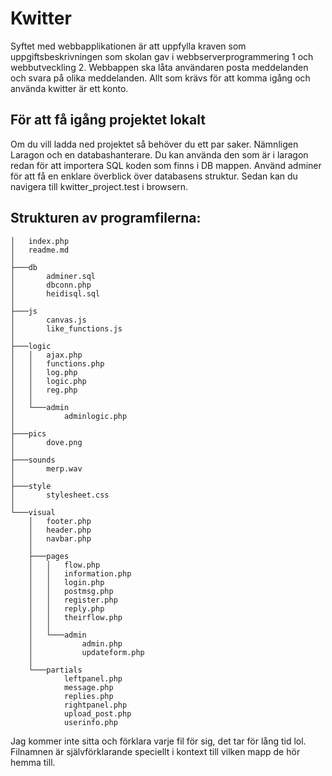 # Kwitter

Syftet med webbapplikationen är att uppfylla kraven som uppgiftsbeskrivningen som skolan gav i webbserverprogrammering 1 och webbutveckling 2. Webbappen ska låta användaren posta meddelanden och svara på olika meddelanden. Allt som krävs för att komma igång och använda kwitter är ett konto.

## För att få igång projektet lokalt

Om du vill ladda ned projektet så behöver du ett par saker. Nämnligen Laragon och en databashanterare. Du kan använda den som är i laragon redan för att importera SQL koden som finns i DB mappen. Använd adminer för att få en enklare överblick över databasens struktur.
Sedan kan du navigera till kwitter_project.test i browsern.

## Strukturen av programfilerna:
```
│   index.php
│   readme.md
│
├───db
│       adminer.sql
│       dbconn.php
│       heidisql.sql
│
├───js
│       canvas.js
│       like_functions.js
│
├───logic
│   │   ajax.php
│   │   functions.php
│   │   log.php
│   │   logic.php
│   │   reg.php
│   │
│   └───admin
│           adminlogic.php
│
├───pics
│       dove.png
│
├───sounds
│       merp.wav
│
├───style
│       stylesheet.css
│
└───visual
    │   footer.php
    │   header.php
    │   navbar.php
    │
    ├───pages
    │   │   flow.php
    │   │   information.php
    │   │   login.php
    │   │   postmsg.php
    │   │   register.php
    │   │   reply.php
    │   │   theirflow.php
    │   │
    │   └───admin
    │           admin.php
    │           updateform.php
    │
    └───partials
            leftpanel.php
            message.php
            replies.php
            rightpanel.php
            upload_post.php
            userinfo.php
```
Jag kommer inte sitta och förklara varje fil för sig, det tar för lång tid lol. Filnamnen är självförklarande speciellt i kontext till vilken mapp de hör hemma till. 